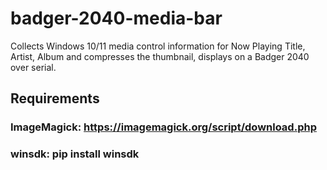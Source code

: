 # badger-2040-media-bar
Collects Windows 10/11 media control information for Now Playing Title, Artist, Album and compresses the thumbnail, displays on a Badger 2040 over serial.

## Requirements
### ImageMagick: https://imagemagick.org/script/download.php
### winsdk: pip install winsdk
